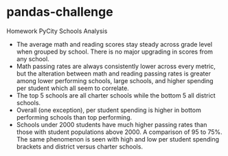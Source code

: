 # pandas-challenge
Homework
PyCity Schools Analysis
* The average math and reading scores stay steady across grade level when grouped by school. There is no major upgrading in scores from any school.
* Math passing rates are always consistently lower across every metric, but the alteration between math and reading passing rates is greater among lower performing schools, large schools, and higher spending per student which all seem to correlate.
* The top 5 schools are all charter schools while the bottom 5 all district schools.
* Overall (one exception), per student spending is higher in bottom performing schools than top performing.
* Schools under 2000 students have much higher passing rates than those with student populations above 2000. A comparison of 95 to 75%. The same phenomenon is seen with high and low per student spending brackets and district versus charter schools.



